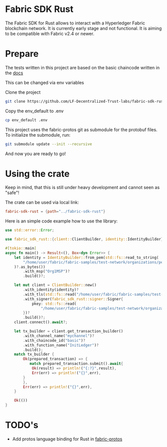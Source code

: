 # Fabric SDK Rust
The Fabric SDK for Rust allows to interact with a Hyperledger Fabric blockchain network. It is currently early stage and not functional.
It is aiming to be compatible with Fabric v2.4 or newer.

# Prepare

The tests written in this project are based on the basic chaincode written in the [docs](https://ethan-li-fabric.readthedocs.io/en/latest/test_network.html)

This can be changed via env variables

Clone the project
```bash
git clone https://github.com/LF-Decentralized-Trust-labs/fabric-sdk-rust && cd fabric-sdk-rust
```

Copy the env_default to .env
```bash
cp env_default .env
```
This project uses the fabric-protos git as submodule for the protobuf files. To initialize the submodule, run:

```bash
git submodule update --init --recursive
```

And now you are ready to go!

# Using the crate

Keep in mind, that this is still under heavy development and cannot seen as "safe"!

The crate can be used via local link:
```toml
fabric-sdk-rust = {path="../fabric-sdk-rust"}
```
Here is an simple code example how to use the library:
```rust
use std::error::Error;

use fabric_sdk_rust::{client::ClientBuilder, identity::IdentityBuilder};

#[tokio::main]
async fn main() -> Result<(), Box<dyn Error>> {
    let identity = IdentityBuilder::from_pem(std::fs::read_to_string(
        "/home/user/fabric/fabric-samples/test-network/organizations/peerOrganizations/org1.example.com/users/User1@org1.example.com/msp/signcerts/User1@org1.example.com-cert.pem"
    )?.as_bytes())
        .with_msp("Org1MSP")?
        .build()?;

    let mut client = ClientBuilder::new()
        .with_identity(identity)?
        .with_tls(std::fs::read("/home/user/fabric/fabric-samples/test-network/organizations/peerOrganizations/org1.example.com/tlsca/tlsca.org1.example.com-cert.pem")?)?
        .with_signer(fabric_sdk_rust::signer::Signer{
            pkey: std::fs::read(
                "/home/user/fabric/fabric-samples/test-network/organizations/peerOrganizations/org1.example.com/users/User1@org1.example.com/msp/keystore/priv_sk")?
        })?
        .build()?;
    client.connect().await?;

    let tx_builder = client.get_transaction_builder()
        .with_channel_name("mychannel")?
        .with_chaincode_id("basic")?
        .with_function_name("InitLedger")?
        .build();
    match tx_builder {
        Ok(prepared_transaction) => {
           match prepared_transaction.submit().await{
            Ok(result) => println!("{:?}",result),
            Err(err) => println!("{}",err),
        }
        },
        Err(err) => println!("{}",err),
    }

    Ok(())
}
```

# TODO's

- Add protos language binding for Rust in [fabric-protos](https://github.com/hyperledger/fabric-protos)
